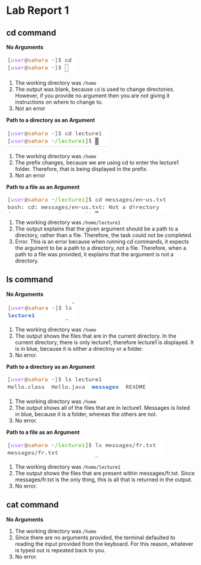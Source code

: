 # Lab Report 1

## cd command
**No Arguments**

![Image](cdnoarg.jpg)

1. The working directory was `/home`
2. The output was blank, because `cd` is used to change directories. However, if you provide no argument then you are not giving it instructions on where to change to.
3. Not an error

**Path to a directory as an Argument**

![Image](cdpatharg.jpg)

1. The working directory was `/home`
2. The prefix changes, because we are using cd to enter the lecture1 folder. Therefore, that is being displayed in the prefix.
3. Not an error

**Path to a file as an Argument**

![Image](cdfilearg.jpg)

1. The working directory was `/home/lecture1`
2. The output explains that the given argument should be a path to a directory, rather than a file. Therefore, the task could not be completed.
3. Error. This is an error because when running cd commands, it expects the argument to be a path to a directory, not a file. Therefore, when a path to a file was provided, it explains that the argument is not a directory.

## ls command
**No Arguments**

![Image](lsnoarg.jpg)

1. The working directory was `/home`
2. The output shows the files that are in the current directory. In the current directory, there is only lecture1, therefore lecture1 is displayed. It is in blue, because it is either a directroy or a folder.
3. No error.

**Path to a directory as an Argument**

![Image](lspatharg.jpg)

1. The working directory was `/home`
2. The output shows all of the files that are in lecture1. Messages is listed in blue, because it is a folder, whereas the others are not.
3. No error.

**Path to a file as an Argument**

![Image](lsfilearg.jpg)

1. The working directory was `/home/lecture1`
2. The output shows the files that are present within messages/fr.txt. Since messages/fr.txt is the only thing, this is all that is returned in the output.
3. No error.

## cat command
**No Arguments**

1. The working directory was `/home`
2. Since there are no arguments provided, the terminal defaulted to reading the input provided from the keyboard. For this reason, whatever is typed out is repeated back to you.
3. No error.


